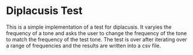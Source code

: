 # Diplacusis Test

This is a simple implementation of a test for diplacusis. It varyies the frequency of a tone and 
asks the user to change the frequency of the tone to match the frequency of the test tone. 
The test is over after iterating over a range of frequencies and the results are written into a csv file.
